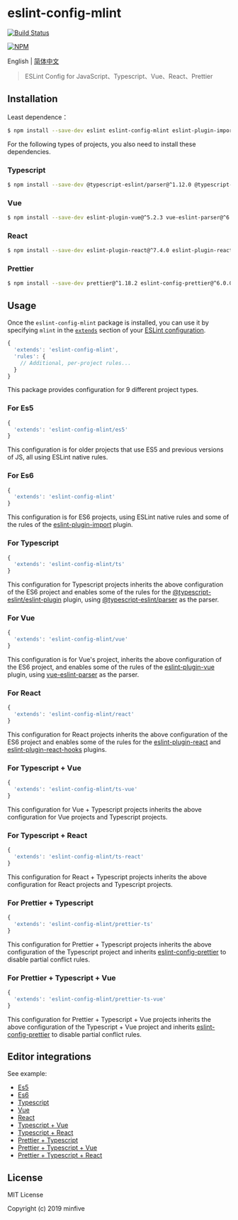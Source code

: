 # eslint-config-mlint

[![Build Status](https://travis-ci.org/Mrminfive/eslint-config-mlint.svg?branch=master)](https://travis-ci.org/Mrminfive/eslint-config-mlint)

[![NPM](https://nodei.co/npm/eslint-config-mlint.png)](https://nodei.co/npm/eslint-config-mlint/)

English | [简体中文](./README-CN.md)

> ESLint Config for JavaScript、Typescript、Vue、React、Prettier

## Installation

Least dependence：

``` bash
$ npm install --save-dev eslint eslint-config-mlint eslint-plugin-import@^2.18.0
```

For the following types of projects, you also need to install these dependencies.

### Typescript

``` bash
$ npm install --save-dev @typescript-eslint/parser@^1.12.0 @typescript-eslint/eslint-plugin@^1.12.0 typescript@^3.5.3
```

### Vue

``` bash
$ npm install --save-dev eslint-plugin-vue@^5.2.3 vue-eslint-parser@^6.0.4
```

### React

``` bash
$ npm install --save-dev eslint-plugin-react@^7.4.0 eslint-plugin-react-hooks@^1.6.0
```

### Prettier

``` bash
$ npm install --save-dev prettier@^1.18.2 eslint-config-prettier@^6.0.0 eslint-plugin-prettier^3.1.0
```

## Usage

Once the `eslint-config-mlint` package is installed, you can use it by specifying `mlint` in the [`extends`](http://eslint.org/docs/user-guide/configuring#extending-configuration-files) section of your [ESLint configuration](http://eslint.org/docs/user-guide/configuring).

```js
{
  'extends': 'eslint-config-mlint',
  'rules': {
    // Additional, per-project rules...
  }
}
```

This package provides configuration for 9 different project types.

### For Es5

``` js
{
  'extends': 'eslint-config-mlint/es5'
}
```

This configuration is for older projects that use ES5 and previous versions of JS, all using ESLint native rules.

### For Es6

``` js
{
  'extends': 'eslint-config-mlint'
}
```

This configuration is for ES6 projects, using ESLint native rules and some of the rules of the [eslint-plugin-import][EslintPluginImport] plugin.

### For Typescript

``` js
{
  'extends': 'eslint-config-mlint/ts'
}
```

This configuration for Typescript projects inherits the above configuration of the ES6 project and enables some of the rules for the [@typescript-eslint/eslint-plugin][EslintPluginTypescript] plugin, using [@typescript-eslint/parser][EslintParserTypescript] as the parser.

### For Vue

``` js
{
  'extends': 'eslint-config-mlint/vue'
}
```

This configuration is for Vue's project, inherits the above configuration of the ES6 project, and enables some of the rules of the [eslint-plugin-vue][EslintPluginVue] plugin, using [vue-eslint-parser][VueEslintParser] as the parser.

### For React

``` js
{
  'extends': 'eslint-config-mlint/react'
}
```

This configuration for React projects inherits the above configuration of the ES6 project and enables some of the rules for the [eslint-plugin-react][EslintPluginReact] and [eslint-plugin-react-hooks][EslintPluginReactHooks] plugins.

### For Typescript + Vue

``` js
{
  'extends': 'eslint-config-mlint/ts-vue'
}
```

This configuration for Vue + Typescript projects inherits the above configuration for Vue projects and Typescript projects.

### For Typescript + React

``` js
{
  'extends': 'eslint-config-mlint/ts-react'
}
```

This configuration for React + Typescript projects inherits the above configuration for React projects and Typescript projects.

### For Prettier + Typescript

``` js
{
  'extends': 'eslint-config-mlint/prettier-ts'
}
```

This configuration for Prettier + Typescript projects inherits the above configuration of the Typescript project and inherits [eslint-config-prettier][EslintConfigPrettier] to disable partial conflict rules.


### For Prettier + Typescript + Vue

``` js
{
  'extends': 'eslint-config-mlint/prettier-ts-vue'
}
```

This configuration for Prettier + Typescript + Vue projects inherits the above configuration of the Typescript + Vue project and inherits [eslint-config-prettier][EslintConfigPrettier] to disable partial conflict rules.

## Editor integrations

See example:

* [Es5](./__example__/es5/REAMDE.md)
* [Es6](./__example__/es6/REAMDE.md)
* [Typescript](./__example__/typescript/REAMDE.md)
* [Vue](./__example__/vue/REAMDE.md)
* [React](./__example__/react/REAMDE.md)
* [Typescript + Vue](./__example__/typescript-vue/REAMDE.md)
* [Typescript + React](./__example__/typescript-react/REAMDE.md)
* [Prettier + Typescript](./__example__/prettier-typescript/REAMDE.md)
* [Prettier + Typescript + Vue](./__example__/prettier-typescript-vue/REAMDE.md)
* [Prettier + Typescript + React](./__example__/prettier-typescript-react/REAMDE.md)

## License

MIT License

Copyright (c) 2019 minfive

[EslintPluginImport]: https://www.npmjs.com/package/eslint-plugin-import
[EslintPluginVue]: https://www.npmjs.com/package/eslint-plugin-vue
[VueEslintParser]: https://www.npmjs.com/package/vue-eslint-parser
[EslintPluginReact]: https://www.npmjs.com/package/eslint-plugin-react
[EslintPluginReactHooks]: https://www.npmjs.com/package/eslint-plugin-react-hooks
[EslintPluginTypescript]: https://www.npmjs.com/package/@typescript-eslint/eslint-plugin
[EslintParserTypescript]: https://www.npmjs.com/package/@typescript-eslint/parser
[EslintConfigPrettier]: https://www.npmjs.com/package/eslint-config-prettier
